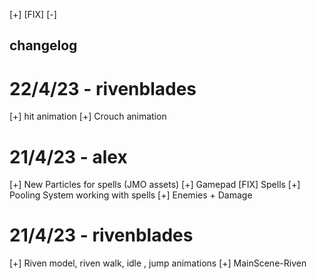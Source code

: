 [+]
[FIX]
[-]

## changelog

# 22/4/23 - rivenblades
[+] hit animation
[+] Crouch animation

# 21/4/23 - alex
[+] New Particles for spells (JMO assets)
[+] Gamepad
[FIX] Spells
[+] Pooling System working with spells
[+] Enemies + Damage 


# 21/4/23 - rivenblades
[+] Riven model, riven walk, idle , jump animations
[+] MainScene-Riven